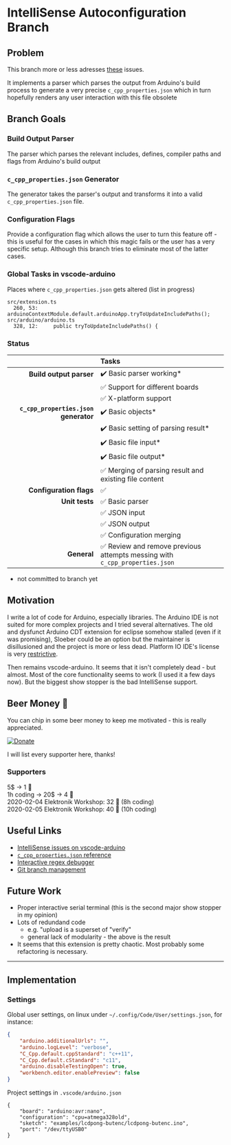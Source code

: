 # IntelliSense Autoconfiguration Branch
## Problem
This branch more or less adresses [these](https://github.com/microsoft/vscode-arduino/issues?utf8=%E2%9C%93&q=intellisense+is%3Aopen) issues.

It implements a parser which parses the output from Arduino's build process to generate a very precise `c_cpp_properties.json` which in turn hopefully renders any user interaction with this file obsolete

## Branch Goals
### Build Output Parser
The parser which parses the relevant includes, defines, compiler paths and flags from Arduino's build output
### `c_cpp_properties.json` Generator
The generator takes the parser's output and transforms it into a valid `c_cpp_properties.json` file.

### Configuration Flags
Provide a configuration flag which allows the user to turn this feature off - this is useful for the cases in which this magic fails or the user has a very specific setup. Although this branch tries to eliminate most of the latter cases.

### Global Tasks in vscode-arduino
Places where `c_cpp_properties.json` gets altered (list in progress)
```
src/extension.ts 
  260, 53: arduinoContextModule.default.arduinoApp.tryToUpdateIncludePaths(); 
src/arduino/arduino.ts 
  328, 12:     public tryToUpdateIncludePaths() { 

```

### Status

|      | Tasks   |
|-----:|:--------|
| **Build output parser**               | :heavy_check_mark: Basic parser working* |
|                                       | :white_check_mark: Support for different boards |
|                                       | :white_check_mark: X-platform support |
| **`c_cpp_properties.json` generator** | :heavy_check_mark: Basic objects* |
|                                       | :heavy_check_mark: Basic setting of parsing result* |
|                                       | :heavy_check_mark: Basic file input*  |
|                                       | :heavy_check_mark: Basic file output* |
|                                       | :white_check_mark: Merging of parsing result and existing file content |
| **Configuration flags**               | :white_check_mark: |
| **Unit tests**                        | :white_check_mark: Basic parser |
|                                       | :white_check_mark: JSON input |
|                                       | :white_check_mark: JSON output |
|                                       | :white_check_mark: Configuration merging |
| **General**                           | :white_check_mark: Review and remove previous attempts messing with `c_cpp_properties.json` |
* not committed to branch yet

## Motivation
I write a lot of code for Arduino, especially libraries. The Arduino IDE is not suited for more complex projects and I tried several alternatives. The old and dysfunct Arduino CDT extension for eclipse somehow stalled (even if it was promising), Sloeber could be an option but the maintainer is disillusioned and the project is more or less dead. Platform IO IDE's license is very [restrictive](https://community.platformio.org/t/what-part-of-platformio-is-open-source-licenced/1447/2).

Then remains vscode-arduino. It seems that it isn't completely dead - but almost. Most of the core functionality seems to work (I used it a few days now). But the biggest show stopper is the bad IntelliSense support.

## Beer Money :beers:
You can chip in some beer money to keep me motivated - this is really appreciated. 

[![Donate](https://img.shields.io/badge/Donate-PayPal-green.svg)](https://www.paypal.com/cgi-bin/webscr?cmd=_s-xclick&hosted_button_id=PVLCSRZHBJ28G&source=url)

<!-- https://github.com/patharanordev/donate-in-git -->
I will list every supporter here, thanks!

### Supporters
5$ -> 1 :beer:  
1h coding -> 20$ -> 4 :beers:  
2020-02-04 Elektronik Workshop: 32 :beers: (8h coding)  
2020-02-05 Elektronik Workshop: 40 :beers: (10h coding)  

<!-- https://github.com/StylishThemes/GitHub-Dark/wiki/Emoji -->

## Useful Links
* [IntelliSense issues on vscode-arduino](https://github.com/microsoft/vscode-arduino/issues?utf8=%E2%9C%93&q=intellisense+is%3Aopen)
* [`c_cpp_properties.json` reference](https://code.visualstudio.com/docs/cpp/c-cpp-properties-schema-reference)
* [Interactive regex debugger](https://regex101.com/)
* [Git branch management](https://blog.scottlowe.org/2015/01/27/using-fork-branch-git-workflow/)

## Future Work
* Proper interactive serial terminal (this is the second major show stopper in my opinion)
* Lots of redundand code
  * e.g. "upload is a superset of "verify"
  * general lack of modularity - the above is the result 
* It seems that this extension is pretty chaotic. Most probably some refactoring is necessary.

----

## Implementation

### Settings
Global user settings, on linux under `~/.config/Code/User/settings.json`, for instance:
```json
{
    "arduino.additionalUrls": "",
    "arduino.logLevel": "verbose",
    "C_Cpp.default.cppStandard": "c++11",
    "C_Cpp.default.cStandard": "c11",
    "arduino.disableTestingOpen": true,
    "workbench.editor.enablePreview": false
}
```
Project settings in `.vscode/arduino.json`
```
{
    "board": "arduino:avr:nano",
    "configuration": "cpu=atmega328old",
    "sketch": "examples/lcdpong-butenc/lcdpong-butenc.ino",
    "port": "/dev/ttyUSB0"
}
```

